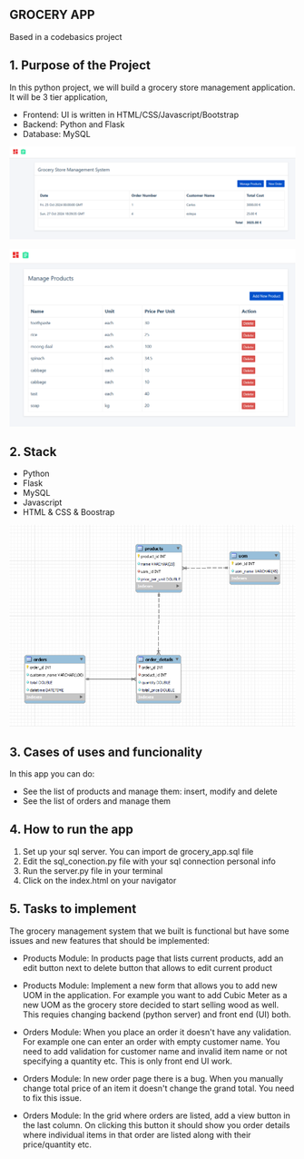 ## GROCERY APP

Based in a codebasics project

## 1. Purpose of the Project

In this python project, we will build a grocery store management application. It will be 3 tier application,

- Frontend: UI is written in HTML/CSS/Javascript/Bootstrap
- Backend: Python and Flask
- Database: MySQL

![header_photo](https://github.com/CarlEstP/grocery_app/blob/main/img/manage_orders.PNG)

![header_photo](https://github.com/CarlEstP/grocery_app/blob/main/img/manage_products.PNG)

## 2. Stack

- Python
- Flask
- MySQL
- Javascript
- HTML & CSS & Boostrap

![header_photo](https://github.com/CarlEstP/grocery_app/blob/main/sql/gs_schema.PNG)

## 3. Cases of uses and funcionality

In this app you can do:

- See the list of products and manage them: insert, modify and delete
- See the list of orders and manage them

## 4. How to run the app

1. Set up your sql server. You can import de grocery_app.sql file
2. Edit the sql_conection.py file with your sql connection personal info
3. Run the server.py file in your terminal
4. Click on the index.html on your navigator

## 5. Tasks to implement

The grocery management system that we built is functional but have some issues and new features that should be implemented:

- Products Module: In products page that lists current products, add an edit button next to delete button that allows to edit current product

- Products Module: Implement a new form that allows you to add new UOM in the application. For example you want to add Cubic Meter as a new UOM as the grocery store decided to start selling wood as well. This requies changing backend (python server) and front end (UI) both.

- Orders Module: When you place an order it doesn't have any validation. For example one can enter an order with empty customer name. You need to add validation for customer name and invalid item name or not specifying a quantity etc. This is only front end UI work.

- Orders Module: In new order page there is a bug. When you manually change total price of an item it doesn't change the grand total. You need to fix this issue.

- Orders Module: In the grid where orders are listed, add a view button in the last column. On clicking this button it should show you order details where individual items in that order are listed along with their price/quantity etc.
